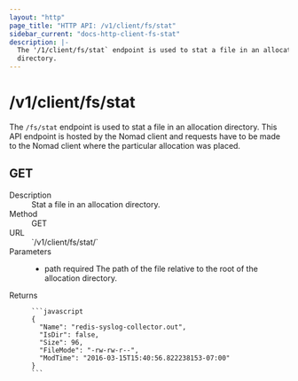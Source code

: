 ```yaml
---
layout: "http"
page_title: "HTTP API: /v1/client/fs/stat"
sidebar_current: "docs-http-client-fs-stat"
description: |-
  The '/1/client/fs/stat` endpoint is used to stat a file in an allocation
  directory.
---
```


# /v1/client/fs/stat

The `/fs/stat` endpoint is used to stat a file in an allocation directory. This
API endpoint is hosted by the Nomad client and requests have to be made to the
Nomad client where the particular allocation was placed.

## GET

<dl>
  <dt>Description</dt>
  <dd>
     Stat a file in an allocation directory.
  </dd>

  <dt>Method</dt>
  <dd>GET</dd>

  <dt>URL</dt>
  <dd>`/v1/client/fs/stat/<ALLOCATION-ID>`</dd>

  <dt>Parameters</dt>
  <dd>
    <ul>
      <li>
        <span class="param">path</span>
        <span class="param-flags">required</span>
        The path of the file relative to the root of the allocation directory.
      </li>
    </ul>
  </dd>

  <dt>Returns</dt>
  <dd>

    ```javascript
    {
      "Name": "redis-syslog-collector.out",
      "IsDir": false,
      "Size": 96,
      "FileMode": "-rw-rw-r--",
      "ModTime": "2016-03-15T15:40:56.822238153-07:00"
    }
    ```

  </dd>

</dl>
